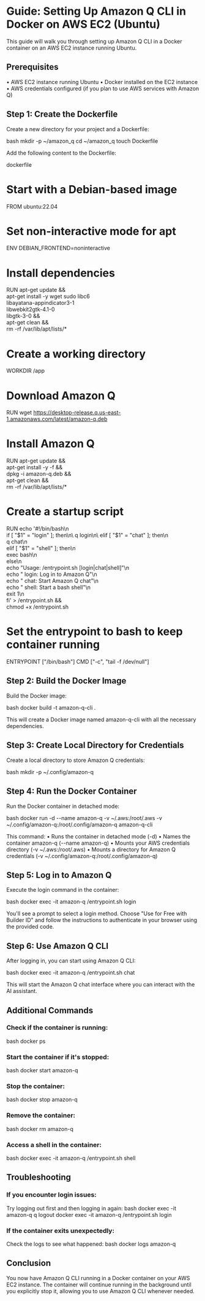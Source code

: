 # Guide: Setting Up Amazon Q CLI in Docker on AWS EC2 (Ubuntu)

This guide will walk you through setting up Amazon Q CLI in a Docker container on an AWS EC2 instance running Ubuntu.

## Prerequisites
• AWS EC2 instance running Ubuntu
• Docker installed on the EC2 instance
• AWS credentials configured (if you plan to use AWS services with Amazon Q)

## Step 1: Create the Dockerfile

Create a new directory for your project and a Dockerfile:

bash
mkdir -p ~/amazon_q
cd ~/amazon_q
touch Dockerfile


Add the following content to the Dockerfile:

dockerfile
# Start with a Debian-based image
FROM ubuntu:22.04

# Set non-interactive mode for apt
ENV DEBIAN_FRONTEND=noninteractive

# Install dependencies
RUN apt-get update && \
    apt-get install -y wget sudo libc6 \
    libayatana-appindicator3-1 \
    libwebkit2gtk-4.1-0 \
    libgtk-3-0 && \
    apt-get clean && \
    rm -rf /var/lib/apt/lists/*

# Create a working directory
WORKDIR /app

# Download Amazon Q
RUN wget https://desktop-release.q.us-east-1.amazonaws.com/latest/amazon-q.deb

# Install Amazon Q
RUN apt-get update && \
    apt-get install -y -f && \
    dpkg -i amazon-q.deb && \
    apt-get clean && \
    rm -rf /var/lib/apt/lists/*

# Create a startup script
RUN echo '#!/bin/bash\n\
if [ "$1" = "login" ]; then\n\
  q login\n\
elif [ "$1" = "chat" ]; then\n\
  q chat\n\
elif [ "$1" = "shell" ]; then\n\
  exec bash\n\
else\n\
  echo "Usage: /entrypoint.sh [login|chat|shell]"\n\
  echo "  login: Log in to Amazon Q"\n\
  echo "  chat: Start Amazon Q chat"\n\
  echo "  shell: Start a bash shell"\n\
  exit 1\n\
fi' > /entrypoint.sh && \
    chmod +x /entrypoint.sh

# Set the entrypoint to bash to keep container running
ENTRYPOINT ["/bin/bash"]
CMD ["-c", "tail -f /dev/null"]


## Step 2: Build the Docker Image

Build the Docker image:

bash
docker build -t amazon-q-cli .


This will create a Docker image named amazon-q-cli with all the necessary dependencies.

## Step 3: Create Local Directory for Credentials

Create a local directory to store Amazon Q credentials:

bash
mkdir -p ~/.config/amazon-q


## Step 4: Run the Docker Container

Run the Docker container in detached mode:

bash
docker run -d --name amazon-q -v ~/.aws:/root/.aws -v ~/.config/amazon-q:/root/.config/amazon-q amazon-q-cli


This command:
• Runs the container in detached mode (-d)
• Names the container amazon-q (--name amazon-q)
• Mounts your AWS credentials directory (-v ~/.aws:/root/.aws)
• Mounts a directory for Amazon Q credentials (-v ~/.config/amazon-q:/root/.config/amazon-q)

## Step 5: Log in to Amazon Q

Execute the login command in the container:

bash
docker exec -it amazon-q /entrypoint.sh login


You'll see a prompt to select a login method. Choose "Use for Free with Builder ID" and follow the instructions to authenticate in your 
browser using the provided code.

## Step 6: Use Amazon Q CLI

After logging in, you can start using Amazon Q CLI:

bash
docker exec -it amazon-q /entrypoint.sh chat


This will start the Amazon Q chat interface where you can interact with the AI assistant.

## Additional Commands

### Check if the container is running:
bash
docker ps


### Start the container if it's stopped:
bash
docker start amazon-q


### Stop the container:
bash
docker stop amazon-q


### Remove the container:
bash
docker rm amazon-q


### Access a shell in the container:
bash
docker exec -it amazon-q /entrypoint.sh shell


## Troubleshooting

### If you encounter login issues:
Try logging out first and then logging in again:
bash
docker exec -it amazon-q q logout
docker exec -it amazon-q /entrypoint.sh login


### If the container exits unexpectedly:
Check the logs to see what happened:
bash
docker logs amazon-q


## Conclusion

You now have Amazon Q CLI running in a Docker container on your AWS EC2 instance. The container will continue running in the background 
until you explicitly stop it, allowing you to use Amazon Q CLI whenever needed.
